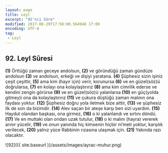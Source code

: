 ```yaml
---
layout: page
title: Leyl
excerpt: "92'nci Sûre"
modified: 2017-08-29T17:50:00.564948 17:00
encoding: UTF-8
tag: 
 - Leyl
---
```


## 92. Leyl Sûresi

**(1)** Örttüğü zaman geceye andolsun,
**(2)** ve göründüğü zaman gündüze andolsun
**(3)** ve andolsun, erkeği ve dişiyi yaratana. 
**(4)** Şüphesiz sizin işiniz çeşit çeşittir,
**(5)** ama kim (hayır için) verir, korunursa
**(6)** ve en güzel(söz)ü doğrularsa,
**(7)** en kolayı ona kolaylaştırırız
**(8)** ama kim cimrilik ederse ve kendini zengin görürse
**(9)** ve en güzel(söz)ü yalanlarsa
**(10)** en güç(yolda gitmey)i ona da kolaylaştırırız
**(11)** ve çukura düştüğü zaman malının ona faydası yoktur.
**(12)** Şüphesiz doğru yola iletmek bize aittir,
**(13)** ve şüphesiz ilk de son da bizimdir.
**(14)** Alev saçan bir ateşe karşı ben sizi uyardım.
**(15)** Haydut olandan başkası, ona girmez,
**(16)** o ki yalanlandı ve sırtını döndü.
**(17)** Ve en muttaki olan ondan uzak tutulur,
**(18)** o ki malını (hayra) vererek arınır yücelir,
**(19)** ve onun yanında hiç kimsenin hiçbir ni’meti yoktur, karşılık verilecek,
**(20)** yalnız yüce Rabbinin rızasına ulaşmak için.
**(21)** Yakında razı olacaktır.

![92]({{ site.baseurl }}/assets/images/ayrac-muhur.png)

